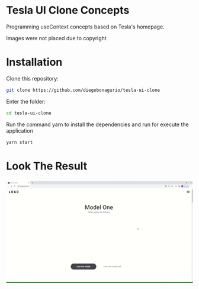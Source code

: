 # Tesla UI Clone Concepts

<p> Programming useContext concepts based on Tesla's homepage. </p>

Images were not placed due to copyright

# Installation

Clone this repository:
```bash
git clone https://github.com/diegobonagurio/tesla-ui-clone
```

Enter the folder:
```bash
cd tesla-ui-clone
```

Run the command yarn to install the dependencies and run for execute the application
```bash
yarn start
``` 

# Look The Result

![](assets/uiclone-video.gif)
